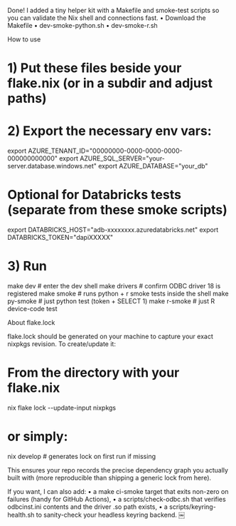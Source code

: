 Done! I added a tiny helper kit with a Makefile and smoke-test scripts so you can validate the Nix shell and connections fast.
	•	Download the Makefile
	•	dev-smoke-python.sh
	•	dev-smoke-r.sh

How to use

# 1) Put these files beside your flake.nix (or in a subdir and adjust paths)
# 2) Export the necessary env vars:
export AZURE_TENANT_ID="00000000-0000-0000-0000-000000000000"
export AZURE_SQL_SERVER="your-server.database.windows.net"
export AZURE_DATABASE="your_db"

# Optional for Databricks tests (separate from these smoke scripts)
export DATABRICKS_HOST="adb-xxxxxxxx.azuredatabricks.net"
export DATABRICKS_TOKEN="dapiXXXXX"

# 3) Run
make dev        # enter the dev shell
make drivers    # confirm ODBC driver 18 is registered
make smoke      # runs python + r smoke tests inside the shell
make py-smoke   # just python test (token + SELECT 1)
make r-smoke    # just R device-code test

About flake.lock

flake.lock should be generated on your machine to capture your exact nixpkgs revision. To create/update it:

# From the directory with your flake.nix
nix flake lock --update-input nixpkgs
# or simply:
nix develop     # generates lock on first run if missing

This ensures your repo records the precise dependency graph you actually built with (more reproducible than shipping a generic lock from here).

If you want, I can also add:
	•	a make ci-smoke target that exits non-zero on failures (handy for GitHub Actions),
	•	a scripts/check-odbc.sh that verifies odbcinst.ini contents and the driver .so path exists,
	•	a scripts/keyring-health.sh to sanity-check your headless keyring backend. ￼